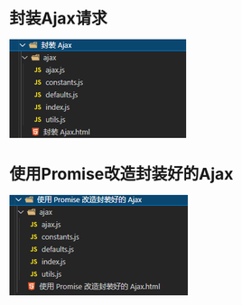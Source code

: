 # 封装Ajax请求

![image-20210429173736525](README.assets/image-20210429173736525.png)

# 使用Promise改造封装好的Ajax

![image-20210429173746222](README.assets/image-20210429173746222.png)